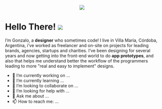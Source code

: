 <!--
**gonmtl/gonmtl** is a ✨ _special_ ✨ repository because its `README.md` (this file) appears on your GitHub profile.

Here are some ideas to get you started:

- 🔭 I’m currently working on ...
- 🌱 I’m currently learning ...
- 👯 I’m looking to collaborate on ...
- 🤔 I’m looking for help with ...
- 💬 Ask me about ...
- 📫 How to reach me: ...
- 😄 Pronouns: ...
- ⚡ Fun fact: ...
-->

<div align="center">
		<img src="https://i.imgur.com/RQeGv5o.jpg">
</div>

# Hello There! <img src="https://i.imgur.com/nDIqWcH.png">

I’m Gonzalo, a **designer** who sometimes code! I live in Villa María, Córdoba, Argentina, i’ve worked as freelancer and on-site on projects for leading brands, agencies, startups and charities. 
I’ve been designing for several years and now getting into the front-end world to do **app prototypes**, and also that helps me understand better the workflow of the programmers leading to more "real and easy to implement" designs. 

- 🔭 I’m currently working on ...
- 🌱 I’m currently learning ...
- 👯 I’m looking to collaborate on ...
- 🤔 I’m looking for help with ...
- 💬 Ask me about ...
- 📫 How to reach me: ...
